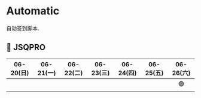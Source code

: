 # Automatic

自动签到脚本.

## 🎯 JSQPRO

<!-- @protocol:jsqpro:start -->
<!-- checked:;2021-06-26 -->

| 06-20(日) | 06-21(一) | 06-22(二) | 06-23(三) | 06-24(四) | 06-25(五) | 06-26(六) |
| :-------: | :-------: | :-------: | :-------: | :-------: | :-------: | :-------: |
|           |           |           |           |           |           |    🟢     |

<!-- @protocol:jsqpro:end -->

